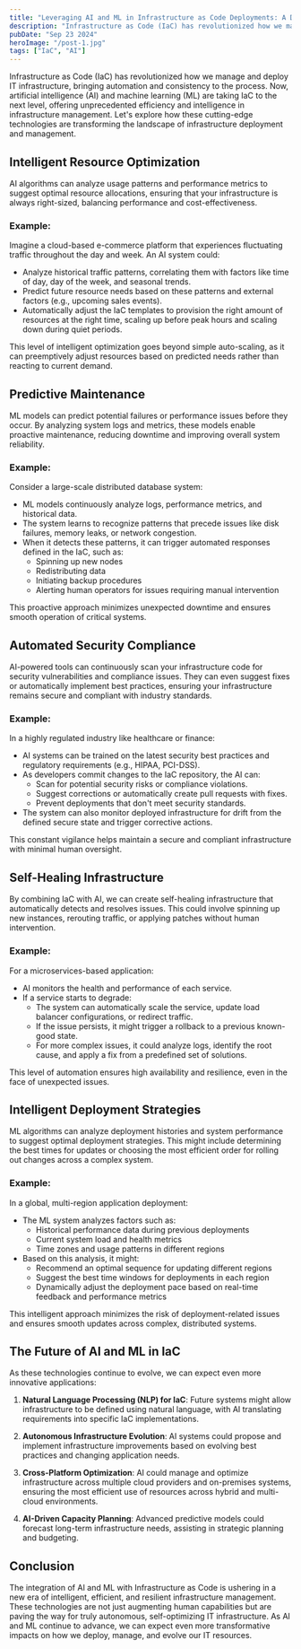 ```yaml
---
title: "Leveraging AI and ML in Infrastructure as Code Deployments: A Deep Dive"
description: "Infrastructure as Code (IaC) has revolutionized how we manage and deploy IT infrastructure, bringing automation and consistency to the process. Now, artificial intelligence (AI) and machine learning (ML) are taking IaC to the next level."
pubDate: "Sep 23 2024"
heroImage: "/post-1.jpg"
tags: ["IaC", "AI"]
---
```


Infrastructure as Code (IaC) has revolutionized how we manage and deploy IT infrastructure, bringing automation and consistency to the process. Now, artificial intelligence (AI) and machine learning (ML) are taking IaC to the next level, offering unprecedented efficiency and intelligence in infrastructure management. Let's explore how these cutting-edge technologies are transforming the landscape of infrastructure deployment and management.

## Intelligent Resource Optimization

AI algorithms can analyze usage patterns and performance metrics to suggest optimal resource allocations, ensuring that your infrastructure is always right-sized, balancing performance and cost-effectiveness.

### Example:

Imagine a cloud-based e-commerce platform that experiences fluctuating traffic throughout the day and week. An AI system could:

- Analyze historical traffic patterns, correlating them with factors like time of day, day of the week, and seasonal trends.
- Predict future resource needs based on these patterns and external factors (e.g., upcoming sales events).
- Automatically adjust the IaC templates to provision the right amount of resources at the right time, scaling up before peak hours and scaling down during quiet periods.

This level of intelligent optimization goes beyond simple auto-scaling, as it can preemptively adjust resources based on predicted needs rather than reacting to current demand.

## Predictive Maintenance

ML models can predict potential failures or performance issues before they occur. By analyzing system logs and metrics, these models enable proactive maintenance, reducing downtime and improving overall system reliability.

### Example:

Consider a large-scale distributed database system:

- ML models continuously analyze logs, performance metrics, and historical data.
- The system learns to recognize patterns that precede issues like disk failures, memory leaks, or network congestion.
- When it detects these patterns, it can trigger automated responses defined in the IaC, such as:
  - Spinning up new nodes
  - Redistributing data
  - Initiating backup procedures
  - Alerting human operators for issues requiring manual intervention

This proactive approach minimizes unexpected downtime and ensures smooth operation of critical systems.

## Automated Security Compliance

AI-powered tools can continuously scan your infrastructure code for security vulnerabilities and compliance issues. They can even suggest fixes or automatically implement best practices, ensuring your infrastructure remains secure and compliant with industry standards.

### Example:

In a highly regulated industry like healthcare or finance:

- AI systems can be trained on the latest security best practices and regulatory requirements (e.g., HIPAA, PCI-DSS).
- As developers commit changes to the IaC repository, the AI can:
  - Scan for potential security risks or compliance violations.
  - Suggest corrections or automatically create pull requests with fixes.
  - Prevent deployments that don't meet security standards.
- The system can also monitor deployed infrastructure for drift from the defined secure state and trigger corrective actions.

This constant vigilance helps maintain a secure and compliant infrastructure with minimal human oversight.

## Self-Healing Infrastructure

By combining IaC with AI, we can create self-healing infrastructure that automatically detects and resolves issues. This could involve spinning up new instances, rerouting traffic, or applying patches without human intervention.

### Example:

For a microservices-based application:

- AI monitors the health and performance of each service.
- If a service starts to degrade:
  - The system can automatically scale the service, update load balancer configurations, or redirect traffic.
  - If the issue persists, it might trigger a rollback to a previous known-good state.
  - For more complex issues, it could analyze logs, identify the root cause, and apply a fix from a predefined set of solutions.

This level of automation ensures high availability and resilience, even in the face of unexpected issues.

## Intelligent Deployment Strategies

ML algorithms can analyze deployment histories and system performance to suggest optimal deployment strategies. This might include determining the best times for updates or choosing the most efficient order for rolling out changes across a complex system.

### Example:

In a global, multi-region application deployment:

- The ML system analyzes factors such as:
  - Historical performance data during previous deployments
  - Current system load and health metrics
  - Time zones and usage patterns in different regions
- Based on this analysis, it might:
  - Recommend an optimal sequence for updating different regions
  - Suggest the best time windows for deployments in each region
  - Dynamically adjust the deployment pace based on real-time feedback and performance metrics

This intelligent approach minimizes the risk of deployment-related issues and ensures smooth updates across complex, distributed systems.

## The Future of AI and ML in IaC

As these technologies continue to evolve, we can expect even more innovative applications:

1. **Natural Language Processing (NLP) for IaC**: Future systems might allow infrastructure to be defined using natural language, with AI translating requirements into specific IaC implementations.

2. **Autonomous Infrastructure Evolution**: AI systems could propose and implement infrastructure improvements based on evolving best practices and changing application needs.

3. **Cross-Platform Optimization**: AI could manage and optimize infrastructure across multiple cloud providers and on-premises systems, ensuring the most efficient use of resources across hybrid and multi-cloud environments.

4. **AI-Driven Capacity Planning**: Advanced predictive models could forecast long-term infrastructure needs, assisting in strategic planning and budgeting.

## Conclusion

The integration of AI and ML with Infrastructure as Code is ushering in a new era of intelligent, efficient, and resilient infrastructure management. These technologies are not just augmenting human capabilities but are paving the way for truly autonomous, self-optimizing IT infrastructure. As AI and ML continue to advance, we can expect even more transformative impacts on how we deploy, manage, and evolve our IT resources.
